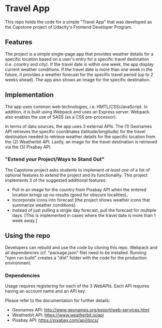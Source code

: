# Travel App
This repo holds the code for a simple "Travel App" that was developed as the Capstone project of Udacity's Frontend Developer Program. 

## Features
The project is a simple single-page app that provides weather details for a specific location based on a user's entry for a specific travel destination (i.e. country and city). If the travel date is within one week, the app display current weather conditions. If the travel date is more than one week in the future, it provides a weather forecast for the specific travel period (up to 2 weeks ahead).
The app also shows an image for the specific destination.

## Implementation
The app uses common web technologies, i.e. HMTL/CSS/JavaScript. In addition, it is built using Webpack and uses an Express server. Webpack also enables the use of SASS (as a CSS pre-processor). 

In terms of data sources, the app uses 3 external APIs. The (1) Geonames API retrieves the specific coordinates (latitude/longitude) for the travel destination needed to retrieve weather details for the specific location from the (2) Weatherbit API. Lastly, an image for the travel destination is retrieved via the (3) Pixabay API.

### "Extend your Project/Ways to Stand Out"
The Capstone project asks students to implement *at least one* of a list of optional features to extend the project and its functionality. This project implements 3 of the suggested additional features:

- Pull in an image for the country from Pixabay API when the entered location brings up no results (good for obscure localities).
- Incorporate icons into forecast [the project shows weather icons that summarize weather conditions].
- Instead of just pulling a single day forecast, pull the forecast for multiple days. [This is implemented in cases where the travel date is more than 1 week away.]

## Using the repo
Developers can rebuild and use the code by cloning this repo. Webpack and all dependencies (cf. "package.json" file) need to be installed. Running "npm run build" creates a "dist" folder with the code for the production environment.
### Dependencies
Usage requires registering for each of the 3 WebAPIs. Each API requires having an account name and an API key. 

Please refer to the documentation for further details: 
- Geonames API: http://www.geonames.org/export/web-services.html
- Weatherbit API: https://www.weatherbit.io/api
- Pixabay API: https://pixabay.com/api/docs/
